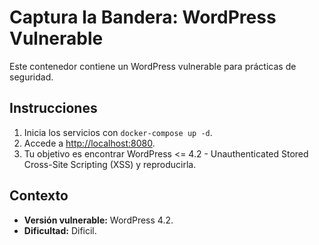 # Captura la Bandera: WordPress Vulnerable

Este contenedor contiene un WordPress vulnerable para prácticas de seguridad.

## Instrucciones
1. Inicia los servicios con `docker-compose up -d`.
2. Accede a [http://localhost:8080](http://localhost:8080).
3. Tu objetivo es encontrar WordPress <= 4.2 - Unauthenticated Stored Cross-Site Scripting (XSS) y reproducirla.

## Contexto
- **Versión vulnerable:** WordPress 4.2.
- **Dificultad:** Dificil.
